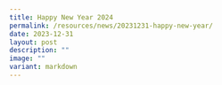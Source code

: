 ```yaml
---
title: Happy New Year 2024
permalink: /resources/news/20231231-happy-new-year/
date: 2023-12-31
layout: post
description: ""
image: ""
variant: markdown
---
```

